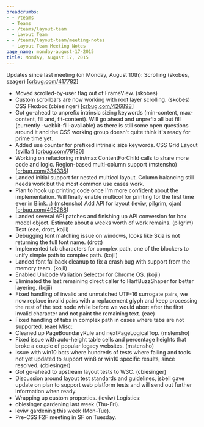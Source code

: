 ```yaml
---
breadcrumbs:
- - /teams
  - Teams
- - /teams/layout-team
  - Layout Team
- - /teams/layout-team/meeting-notes
  - Layout Team Meeting Notes
page_name: monday-august-17-2015
title: Monday, August 17, 2015
---
```


Updates since last meeting (on Monday, August 10th):
Scrolling (skobes, szager) \[[crbug.com/417782](http://crbug.com/417782)\]
- Moved scrolled-by-user flag out of FrameView. (skobes)
- Custom scrollbars are now working with root layer scrolling. (skobes)
CSS Flexbox (cbiesinger) \[[crbug.com/426898](http://crbug.com/426898)\]
- Got go-ahead to unprefix intrinsic sizing keywords (min-content,
max-content, fill and, fit-content). Will go ahead and unprefix all
but fill (currently -webkit-fill-available) as there is still some
open questions around it and the CSS working group doesn't quite think
it's ready for prime time yet.
- Added use counter for prefixed intrinsic size keywords.
CSS Grid Layout (svillar) \[[crbug.com/79180](http://crbug.com/79180)\]
- Working on refactoring min/max ContentForChild calls to share more
code and logic.
Region-based multi-column support (mstensho)
\[[crbug.com/334335](http://crbug.com/334335)\]
- Landed initial support for nested multicol layout. Column balancing
still needs work but the most common use cases work.
- Plan to hook up printing code once I'm more confident about the
implementation. Will finally enable multicol for printing for the
first time ever in Blink. :) (mstensho)
Add API for layout (leviw, pilgrim, ojan)
\[[crbug.com/495288](http://crbug.com/495288)\]
- Landed several API patches and finishing up API conversion for box
model object. Estimate about a weeks worth of work remains. (pilgrim)
Text (eae, drott, kojii)
- Debugging font matching issue on windows, looks like Skia is not
returning the full font name. (drott)
- Implemented tab characters for complex path, one of the blockers to
unify simple path to complex path. (kojii)
- Landed font fallback cleanup to fix a crash bug with support from the
memory team. (kojii)
- Enabled Unicode Variation Selector for Chrome OS. (kojii)
- Eliminated the last remaining direct caller to HarfBuzzShaper for
better layering. (kojii)
- Fixed handling of invalid and unmatched UTF-16 surrogate pairs, we now
replace invalid pairs with a replacement glyph and keep processing the
rest of the text node while before we would abort after the first
invalid character and not paint the remaining text. (eae)
- Fixed handling of tabs in complex path in cases where tabs are not
supported. (eae)
Misc:
- Cleaned up PageBoundaryRule and nextPageLogicalTop. (mstensho)
- Fixed issue with auto-height table cells and percentage heights that
broke a couple of popular legacy websites. (mstensho)
- Issue with win10 bots where hundreds of tests where failing and tools
not yet updated to support win8 or win10 specific results, since
resolved. (cbiesinger)
- Got go-ahead to upstream layout tests to W3C. (cbiesinger)
- Discussion around layout test standards and guidelines, jsbell gave
update on plan to support web platform tests and will send out further
information when ready.
- Wrapping up custom properties. (leviw)
Logistics:
- cbiesinger gardening last week (Thu-Fri).
- leviw gardening this week (Mon-Tue).
- Pre-CSS F2F meeting in SF on Tuesday.